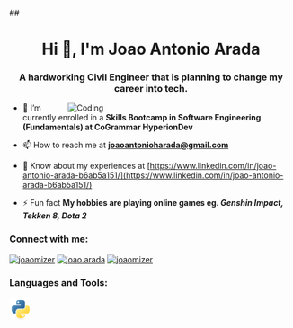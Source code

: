 ##<h1 align="center">Hi 👋, I'm Joao Antonio Arada</h1>
<h3 align="center">A hardworking Civil Engineer that is planning to change my career into tech.</h3>
<img align="right" alt="Coding" width="400" src="https://camo.githubusercontent.com/7de37139d0b4c1ce40865e799b446c0e963a3dd8fb68d239707237c40604fa3d/68747470733a2f2f63646e2e6472696262626c652e636f6d2f75736572732f3733303730332f73637265656e73686f74732f363538313234332f6176656e746f2e676966">

- 🌱 I’m currently enrolled in a **Skills Bootcamp in Software Engineering (Fundamentals) at CoGrammar HyperionDev**

- 📫 How to reach me at
  **joaoantonioharada@gmail.com**

- 📄 Know about my experiences at
  [https://www.linkedin.com/in/joao-antonio-arada-b6ab5a151/](https://www.linkedin.com/in/joao-antonio-arada-b6ab5a151/)

- ⚡ Fun fact
  **My hobbies are playing online games eg. _Genshin Impact, Tekken 8, Dota 2_**

<h3 align="left">Connect with me:</h3>
<p align="left">
<a href="https://twitter.com/joaomizer" target="blank"><img align="center" src="https://raw.githubusercontent.com/rahuldkjain/github-profile-readme-generator/master/src/images/icons/Social/twitter.svg" alt="joaomizer" height="30" width="40" /></a>
<a href="https://fb.com/joao.arada" target="blank"><img align="center" src="https://raw.githubusercontent.com/rahuldkjain/github-profile-readme-generator/master/src/images/icons/Social/facebook.svg" alt="joao.arada" height="30" width="40" /></a>
<a href="https://instagram.com/joaomizer" target="blank"><img align="center" src="https://raw.githubusercontent.com/rahuldkjain/github-profile-readme-generator/master/src/images/icons/Social/instagram.svg" alt="joaomizer" height="30" width="40" /></a>
</p>

<h3 align="left">Languages and Tools:</h3>
<p align="left"> <a href="https://www.python.org" target="_blank" rel="noreferrer"> <img src="https://raw.githubusercontent.com/devicons/devicon/master/icons/python/python-original.svg" alt="python" width="40" height="40"/> </a> </p>
